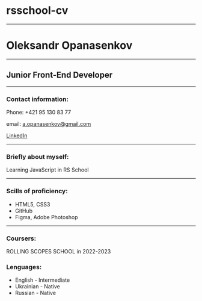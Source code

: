 # rsschool-cv
---------

# Oleksandr Opanasenkov
----
## Junior Front-End Developer
----
### Contact information:

Phone: +421 95 130 83 77<br>


email: a.opanasenkov@gmail.com<br>


[LinkedIn](https://www.linkedin.com/in/oleksandr-opanasenkov-853a56221/)

---
### Briefly about myself:<br>

Learning JavaScript in RS School

---
### Scills of proficiency:
* HTML5, CSS3<br>
* GitHub<br>
* Figma, Adobe Photoshop

----
### Coursers:
ROLLING SCOPES SCHOOL in 2022-2023

### Lenguages:
* English - Intermediate<br>
* Ukrainian - Native<br>
* Russian - Native
